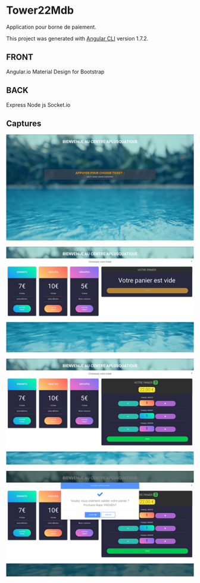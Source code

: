 # Tower22Mdb
Application pour borne de paiement.

This project was generated with [Angular CLI](https://github.com/angular/angular-cli) version 1.7.2.

## FRONT
Angular.io
Material Design for Bootstrap



## BACK
Express Node js
Socket.io

## Captures
![Tower22 accueil](tower22-01.png)

![Tower22 achat](tower22-02.png)

![Tower22 panier](tower22-03.png)

![Tower22 checkout](tower22-04.png)